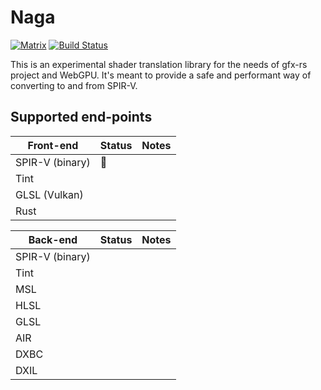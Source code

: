 # Naga

[![Matrix](https://img.shields.io/badge/Matrix-%23gfx%3Amatrix.org-blueviolet.svg)](https://matrix.to/#/#gfx:matrix.org)
[![Build Status](https://travis-ci.org/gfx-rs/naga.svg?branch=master)](https://travis-ci.org/gfx-rs/naga)

This is an experimental shader translation library for the needs of gfx-rs project and WebGPU. It's meant to provide a safe and performant way of converting to and from SPIR-V.

## Supported end-points

Front-end       |       Status       | Notes |
--------------- | ------------------ | ----- |
SPIR-V (binary) | :construction:     |       |
Tint            |                    |       |
GLSL (Vulkan)   |                    |       |
Rust            |                    |       |

Back-end        |       Status       | Notes |
--------------- | ------------------ | ----- |
SPIR-V (binary) |                    |       |
Tint            |                    |       |
MSL             |                    |       |
HLSL            |                    |       |
GLSL            |                    |       |
AIR             |                    |       |
DXBC            |                    |       |
DXIL            |                    |       |
